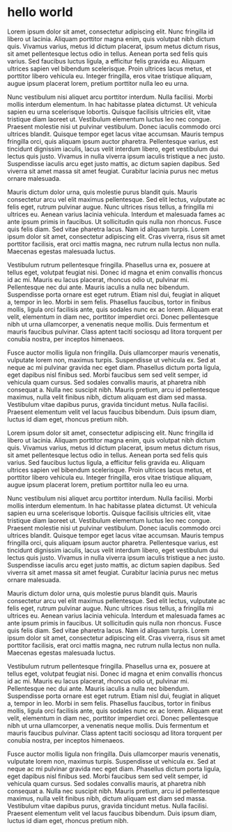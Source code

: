 # hello world 

Lorem ipsum dolor sit amet, consectetur adipiscing elit. Nunc fringilla id libero ut lacinia. Aliquam porttitor magna enim, quis volutpat nibh dictum quis. Vivamus varius, metus id dictum placerat, ipsum metus dictum risus, sit amet pellentesque lectus odio in tellus. Aenean porta sed felis quis varius. Sed faucibus luctus ligula, a efficitur felis gravida eu. Aliquam ultrices sapien vel bibendum scelerisque. Proin ultrices lacus metus, et porttitor libero vehicula eu. Integer fringilla, eros vitae tristique aliquam, augue ipsum placerat lorem, pretium porttitor nulla leo eu urna.

Nunc vestibulum nisi aliquet arcu porttitor interdum. Nulla facilisi. Morbi mollis interdum elementum. In hac habitasse platea dictumst. Ut vehicula sapien eu urna scelerisque lobortis. Quisque facilisis ultricies elit, vitae tristique diam laoreet ut. Vestibulum elementum luctus leo nec congue. Praesent molestie nisi ut pulvinar vestibulum. Donec iaculis commodo orci ultrices blandit. Quisque tempor eget lacus vitae accumsan. Mauris tempus fringilla orci, quis aliquam ipsum auctor pharetra. Pellentesque varius, est tincidunt dignissim iaculis, lacus velit interdum libero, eget vestibulum dui lectus quis justo. Vivamus in nulla viverra ipsum iaculis tristique a nec justo. Suspendisse iaculis arcu eget justo mattis, ac dictum sapien dapibus. Sed viverra sit amet massa sit amet feugiat. Curabitur lacinia purus nec metus ornare malesuada.

Mauris dictum dolor urna, quis molestie purus blandit quis. Mauris consectetur arcu vel elit maximus pellentesque. Sed elit lectus, vulputate ac felis eget, rutrum pulvinar augue. Nunc ultrices risus tellus, a fringilla mi ultrices eu. Aenean varius lacinia vehicula. Interdum et malesuada fames ac ante ipsum primis in faucibus. Ut sollicitudin quis nulla non rhoncus. Fusce quis felis diam. Sed vitae pharetra lacus. Nam id aliquam turpis. Lorem ipsum dolor sit amet, consectetur adipiscing elit. Cras viverra, risus sit amet porttitor facilisis, erat orci mattis magna, nec rutrum nulla lectus non nulla. Maecenas egestas malesuada luctus.

Vestibulum rutrum pellentesque fringilla. Phasellus urna ex, posuere at tellus eget, volutpat feugiat nisi. Donec id magna et enim convallis rhoncus id ac mi. Mauris eu lacus placerat, rhoncus odio ut, pulvinar mi. Pellentesque nec dui ante. Mauris iaculis a nulla nec bibendum. Suspendisse porta ornare est eget rutrum. Etiam nisl dui, feugiat in aliquet a, tempor in leo. Morbi in sem felis. Phasellus faucibus, tortor in finibus mollis, ligula orci facilisis ante, quis sodales nunc ex ac lorem. Aliquam erat velit, elementum in diam nec, porttitor imperdiet orci. Donec pellentesque nibh ut urna ullamcorper, a venenatis neque mollis. Duis fermentum et mauris faucibus pulvinar. Class aptent taciti sociosqu ad litora torquent per conubia nostra, per inceptos himenaeos.

Fusce auctor mollis ligula non fringilla. Duis ullamcorper mauris venenatis, vulputate lorem non, maximus turpis. Suspendisse ut vehicula ex. Sed at neque ac mi pulvinar gravida nec eget diam. Phasellus dictum porta ligula, eget dapibus nisl finibus sed. Morbi faucibus sem sed velit semper, id vehicula quam cursus. Sed sodales convallis mauris, at pharetra nibh consequat a. Nulla nec suscipit nibh. Mauris pretium, arcu id pellentesque maximus, nulla velit finibus nibh, dictum aliquam est diam sed massa. Vestibulum vitae dapibus purus, gravida tincidunt metus. Nulla facilisi. Praesent elementum velit vel lacus faucibus bibendum. Duis ipsum diam, luctus id diam eget, rhoncus pretium nibh.

Lorem ipsum dolor sit amet, consectetur adipiscing elit. Nunc fringilla id libero ut lacinia. Aliquam porttitor magna enim, quis volutpat nibh dictum quis. Vivamus varius, metus id dictum placerat, ipsum metus dictum risus, sit amet pellentesque lectus odio in tellus. Aenean porta sed felis quis varius. Sed faucibus luctus ligula, a efficitur felis gravida eu. Aliquam ultrices sapien vel bibendum scelerisque. Proin ultrices lacus metus, et porttitor libero vehicula eu. Integer fringilla, eros vitae tristique aliquam, augue ipsum placerat lorem, pretium porttitor nulla leo eu urna.

Nunc vestibulum nisi aliquet arcu porttitor interdum. Nulla facilisi. Morbi mollis interdum elementum. In hac habitasse platea dictumst. Ut vehicula sapien eu urna scelerisque lobortis. Quisque facilisis ultricies elit, vitae tristique diam laoreet ut. Vestibulum elementum luctus leo nec congue. Praesent molestie nisi ut pulvinar vestibulum. Donec iaculis commodo orci ultrices blandit. Quisque tempor eget lacus vitae accumsan. Mauris tempus fringilla orci, quis aliquam ipsum auctor pharetra. Pellentesque varius, est tincidunt dignissim iaculis, lacus velit interdum libero, eget vestibulum dui lectus quis justo. Vivamus in nulla viverra ipsum iaculis tristique a nec justo. Suspendisse iaculis arcu eget justo mattis, ac dictum sapien dapibus. Sed viverra sit amet massa sit amet feugiat. Curabitur lacinia purus nec metus ornare malesuada.

Mauris dictum dolor urna, quis molestie purus blandit quis. Mauris consectetur arcu vel elit maximus pellentesque. Sed elit lectus, vulputate ac felis eget, rutrum pulvinar augue. Nunc ultrices risus tellus, a fringilla mi ultrices eu. Aenean varius lacinia vehicula. Interdum et malesuada fames ac ante ipsum primis in faucibus. Ut sollicitudin quis nulla non rhoncus. Fusce quis felis diam. Sed vitae pharetra lacus. Nam id aliquam turpis. Lorem ipsum dolor sit amet, consectetur adipiscing elit. Cras viverra, risus sit amet porttitor facilisis, erat orci mattis magna, nec rutrum nulla lectus non nulla. Maecenas egestas malesuada luctus.

Vestibulum rutrum pellentesque fringilla. Phasellus urna ex, posuere at tellus eget, volutpat feugiat nisi. Donec id magna et enim convallis rhoncus id ac mi. Mauris eu lacus placerat, rhoncus odio ut, pulvinar mi. Pellentesque nec dui ante. Mauris iaculis a nulla nec bibendum. Suspendisse porta ornare est eget rutrum. Etiam nisl dui, feugiat in aliquet a, tempor in leo. Morbi in sem felis. Phasellus faucibus, tortor in finibus mollis, ligula orci facilisis ante, quis sodales nunc ex ac lorem. Aliquam erat velit, elementum in diam nec, porttitor imperdiet orci. Donec pellentesque nibh ut urna ullamcorper, a venenatis neque mollis. Duis fermentum et mauris faucibus pulvinar. Class aptent taciti sociosqu ad litora torquent per conubia nostra, per inceptos himenaeos.

Fusce auctor mollis ligula non fringilla. Duis ullamcorper mauris venenatis, vulputate lorem non, maximus turpis. Suspendisse ut vehicula ex. Sed at neque ac mi pulvinar gravida nec eget diam. Phasellus dictum porta ligula, eget dapibus nisl finibus sed. Morbi faucibus sem sed velit semper, id vehicula quam cursus. Sed sodales convallis mauris, at pharetra nibh consequat a. Nulla nec suscipit nibh. Mauris pretium, arcu id pellentesque maximus, nulla velit finibus nibh, dictum aliquam est diam sed massa. Vestibulum vitae dapibus purus, gravida tincidunt metus. Nulla facilisi. Praesent elementum velit vel lacus faucibus bibendum. Duis ipsum diam, luctus id diam eget, rhoncus pretium nibh.